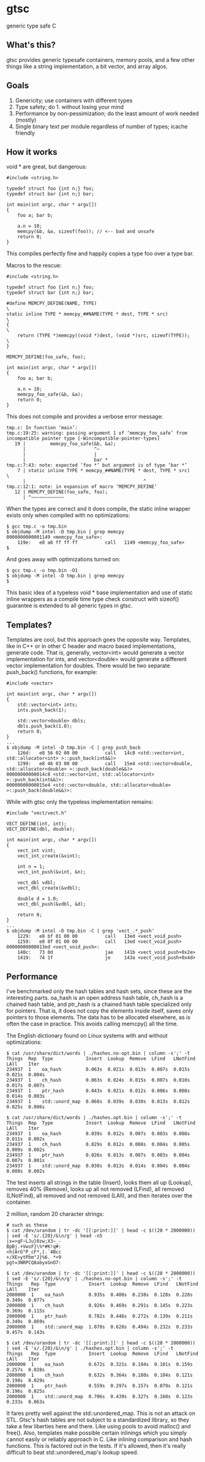 # gtsc
generic type safe C

## What's this?
gtsc provides generic typesafe containers, memory pools, and a few other things
like a string implementation, a bit vector, and array algos.

## Goals
1. Genericity; use containers with different types
2. Type safety; do 1. without losing your mind
3. Performance by non-pessimization; do the least amount of work needed (mostly)
4. Single binary text per module regardless of number of types; icache friendly

## How it works
void * are great, but dangerous:
```
#include <string.h>

typedef struct foo {int n;} foo;
typedef struct bar {int n;} bar;

int main(int argc, char * argv[])
{
	foo a; bar b;

	a.n = 10;
	memcpy(&b, &a, sizeof(foo)); // <-- bad and unsafe
	return 0;
}
```
This compiles perfectly fine and happily copies a type foo over a type bar.

Macros to the rescue:
```
#include <string.h>

typedef struct foo {int n;} foo;
typedef struct bar {int n;} bar;

#define MEMCPY_DEFINE(NAME, TYPE)                                              \
static inline TYPE * memcpy_##NAME(TYPE * dest, TYPE * src)                    \
{                                                                              \
    return (TYPE *)memcpy((void *)dest, (void *)src, sizeof(TYPE));            \
}

MEMCPY_DEFINE(foo_safe, foo);

int main(int argc, char * argv[])
{
	foo a; bar b;

	a.n = 10;
	memcpy_foo_safe(&b, &a);
	return 0;
}
```

This does not compile and provides a verbose error message:
```
tmp.c: In function ‘main’:
tmp.c:19:25: warning: passing argument 1 of ‘memcpy_foo_safe’ from incompatible pointer type [-Wincompatible-pointer-types]
   19 |         memcpy_foo_safe(&b, &a);
      |                         ^~
      |                         |
      |                         bar *
tmp.c:7:43: note: expected ‘foo *’ but argument is of type ‘bar *’
    7 | static inline TYPE * memcpy_##NAME(TYPE * dest, TYPE * src)                    \
      |                                           ^
tmp.c:12:1: note: in expansion of macro ‘MEMCPY_DEFINE’
   12 | MEMCPY_DEFINE(foo_safe, foo);
      | ^~~~~~~~~~~~~
```

When the types are correct and it does compile, the static inline wrapper exists
only when compiled with no optimizations:
```
$ gcc tmp.c -o tmp.bin
$ objdump -M intel -D tmp.bin | grep memcpy
0000000000001149 <memcpy_foo_safe>:
    119e:   e8 a6 ff ff ff          call   1149 <memcpy_foo_safe>
$
```

And goes away with optimizations turned on:
```
$ gcc tmp.c -o tmp.bin -O1
$ objdump -M intel -D tmp.bin | grep memcpy
$
```

This basic idea of a typeless void * base implementation and use of static
inline wrappers as a compile time type check construct with sizeof() guarantee
is extended to all generic types in gtsc.

## Templates?
Templates are cool, but this approach goes the opposite way. Templates, like in
C++ or in other C header and macro based implementations, generate code. That
is, generally, vector\<int\> would generate a vector implementation for ints, and
vector\<double\> would generate a different vector implementation for doubles.
There would be two separate push_back() functions, for example:
```
#include <vector>

int main(int argc, char * argv[])
{
	std::vector<int> ints;
	ints.push_back(1);

	std::vector<double> dbls;
	dbls.push_back(1.0);
	return 0;
}
...
$ objdump -M intel -D tmp.bin -C | grep push_back
    126d:   e8 56 02 00 00          call   14c8 <std::vector<int, std::allocator<int> >::push_back(int&&)>
    1299:   e8 46 03 00 00          call   15e4 <std::vector<double, std::allocator<double> >::push_back(double&&)>
00000000000014c8 <std::vector<int, std::allocator<int> >::push_back(int&&)>:
00000000000015e4 <std::vector<double, std::allocator<double> >::push_back(double&&)>:
```

While with gtsc only the typeless implementation remains:
```
#include "vect/vect.h"

VECT_DEFINE(int, int);
VECT_DEFINE(dbl, double);

int main(int argc, char * argv[])
{
	vect_int vint;
	vect_int_create(&vint);

	int n = 1;
	vect_int_push(&vint, &n);

	vect_dbl vdbl;
	vect_dbl_create(&vdbl);

	double d = 1.0;
	vect_dbl_push(&vdbl, &d);

	return 0;
}
...
$ objdump -M intel -D tmp.bin -C | grep 'vect_.*_push'
    1229:   e8 bf 01 00 00          call   13ed <vect_void_push>
    1259:   e8 8f 01 00 00          call   13ed <vect_void_push>
00000000000013ed <vect_void_push>:
    140c:   73 0d                   jae    141b <vect_void_push+0x2e>
    1419:   74 1f                   je     143a <vect_void_push+0x4d>
```

## Performance
I've benchmarked only the hash tables and hash sets, since these are the
interesting parts. oa_hash is an open address hash table, ch_hash is a chained
hash table, and ptr_hash is a chained hash table specialized only for pointers.
That is, it does not copy the elements inside itself, saves only pointers to
those elements. The data has to be allocated elsewhere, as is often the case in
practice. This avoids calling memcpy() all the time.

The English dictionary found on Linux systems with and without optimizations:
```
$ cat /usr/share/dict/words | ./hashes.no-opt.bin | column -s';' -t
Things  Rep  Type            Insert  Lookup  Remove  LFind   LNotFind  LAll    Iter
234937  1    oa_hash         0.063s  0.021s  0.013s  0.007s  0.015s    0.021s  0.004s
234937  1    ch_hash         0.063s  0.024s  0.015s  0.007s  0.010s    0.017s  0.007s
234937  1    ptr_hash        0.043s  0.021s  0.012s  0.006s  0.008s    0.014s  0.003s
234937  1    std::unord_map  0.068s  0.039s  0.030s  0.013s  0.012s    0.025s  0.006s

$ cat /usr/share/dict/words | ./hashes.opt.bin | column -s';' -t
Things  Rep  Type            Insert  Lookup  Remove  LFind   LNotFind  LAll    Iter
234937  1    oa_hash         0.039s  0.012s  0.007s  0.003s  0.008s    0.011s  0.002s
234937  1    ch_hash         0.029s  0.012s  0.008s  0.004s  0.005s    0.009s  0.002s
234937  1    ptr_hash        0.026s  0.013s  0.007s  0.003s  0.004s    0.007s  0.001s
234937  1    std::unord_map  0.030s  0.013s  0.014s  0.004s  0.004s    0.008s  0.002s
```

The test inserts all strings in the table (Insert), looks them all up (Lookup),
removes 40% (Remove), looks up all not removed (LFind), all removed (LNotFind),
all removed and not removed (LAll), and then iterates over the container.

2 million, random 20 character strings:
```
# such as these
$ cat /dev/urandom | tr -dc '[[:print:]]' | head -c $((20 * 2000000)) | sed -E 's/.{20}/&\n/g' | head -n5
|x=>gF~LJu}0zw;X3~_-
BpBj.+VwsF}\%*#K!q#:
<h{ArG"P_cF*,|.`4Bcc
+/XE>ytPbm"J}%6. *+9
pgt=3NRPCQ8abyxGnO7:

$ cat /dev/urandom | tr -dc '[[:print:]]' | head -c $((20 * 2000000)) | sed -E 's/.{20}/&\n/g' | ./hashes.no-opt.bin | column -s';' -t
Things   Rep  Type            Insert  Lookup  Remove  LFind   LNotFind  LAll    Iter
2000000  1    oa_hash         0.935s  0.400s  0.238s  0.128s  0.228s    0.349s  0.077s
2000000  1    ch_hash         0.926s  0.469s  0.291s  0.145s  0.223s    0.369s  0.115s
2000000  1    ptr_hash        0.782s  0.446s  0.272s  0.139s  0.211s    0.349s  0.069s
2000000  1    std::unord_map  1.070s  0.628s  0.494s  0.232s  0.233s    0.457s  0.143s

$ cat /dev/urandom | tr -dc '[[:print:]]' | head -c $((20 * 2000000)) | sed -E 's/.{20}/&\n/g' | ./hashes.opt.bin | column -s';' -t
Things   Rep  Type            Insert  Lookup  Remove  LFind   LNotFind  LAll    Iter
2000000  1    oa_hash         0.672s  0.321s  0.194s  0.101s  0.159s    0.257s  0.028s
2000000  1    ch_hash         0.632s  0.364s  0.180s  0.104s  0.121s    0.198s  0.029s
2000000  1    ptr_hash        0.559s  0.297s  0.157s  0.079s  0.121s    0.196s  0.025s
2000000  1    std::unord_map  0.706s  0.439s  0.327s  0.160s  0.123s    0.233s  0.063s
```

It fares pretty well against the std::unordered_map. This is not an attack on
STL. Gtsc's hash tables are not subject to a standardized library, so they take
a few liberties here and there. Like using pools to avoid malloc() and free().
Also, templates make possible certain inlinings which you simply cannot easily
or reliably approach in C. Like inlining comparison and hash functions. This is
factored out in the tests. If it's allowed, then it's really difficult to beat
std::unordered_map's lookup speed.
